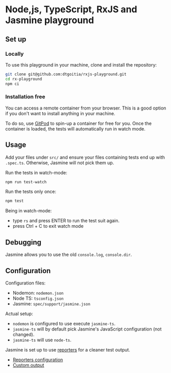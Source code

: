 # Node,js, TypeScript, RxJS and Jasmine playground

## Set up

### Locally

To use this playground in your machine, clone and install the repository:

```bash
git clone git@github.com:dtgoitia/rxjs-playground.git
cd rx-playground
npm ci
```

### Installation free

You can access a remote container from your browser. This is a good option if you don't want to install anything in your machine.

To do so, use [GitPod](https://www.gitpod.io/docs/20_Browser_Extension/) to spin-up a container for free for you. Once the container is loaded, the tests will automatically run in watch mode.

## Usage

Add your files under `src/` and ensure your files containing tests end up with `.spec.ts`. Otherwise, Jasmine will not pick them up.

Run the tests in watch-mode:

```bash
npm run test-watch
```

Run the tests only once:

```bash
npm test
```

Being in watch-mode:

  - type `rs` and press ENTER to run the test suit again.
  - press Ctrl + C to exit watch mode

## Debugging

Jasmine allows you to use the old `console.log`, `console.dir`.

## Configuration

Configuration files:

  - Nodemon: `nodemon.json`
  - Node TS: `tsconfig.json`
  - Jasmine: `spec/support/jasmine.json`

Actual setup:

  - `nodemon` is configured to use execute `jasmine-ts`.
  - `jasmine-ts` will by default pick Jasmine's JavaScript configuration (not changed).
  - `jasmine-ts` will use `node-ts`.

Jasmine is set up to use [reporters](https://github.com/bcaudan/jasmine-spec-reporter) for a cleaner test output.

  - [Reporters configuration](https://github.com/bcaudan/jasmine-spec-reporter/blob/master/src/configuration.ts)
  - [Custom output](https://github.com/bcaudan/jasmine-spec-reporter/blob/master/docs/customize-output.md)
